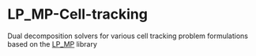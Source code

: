# LP_MP-Cell-tracking
Dual decomposition solvers for various cell tracking problem formulations based on the [LP_MP](https://github.com/pawelswoboda/LP_MP) library
